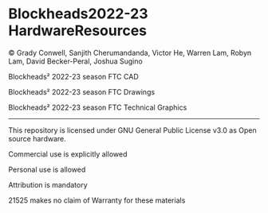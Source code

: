 # Blockheads2022-23 HardwareResources
© Grady Conwell, Sanjith Cherumandanda, Victor He, Warren Lam, Robyn Lam, David Becker-Peral, Joshua Sugino

Blockheads² 2022-23 season FTC CAD

Blockheads² 2022-23 season FTC Drawings

Blockheads² 2022-23 season FTC Technical Graphics 

-----------------------------------------------------------------------

This repository is licensed under GNU General Public License v3.0 as Open source hardware. 

Commercial use is explicitly allowed

Personal use is allowed

Attribution is mandatory

21525 makes no claim of Warranty for these materials



